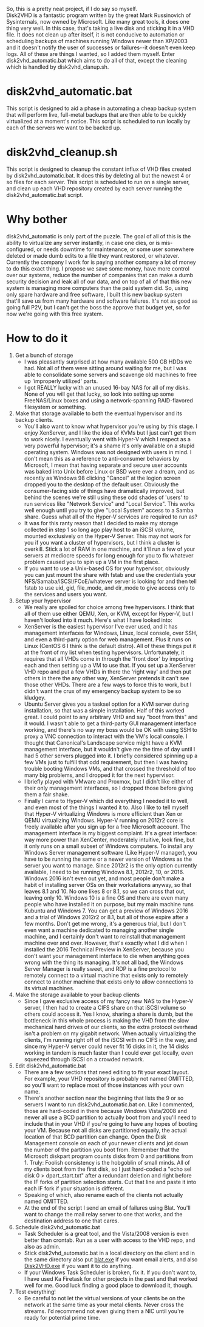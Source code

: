 So, this is a pretty neat project, if I do say so myself.    
Disk2VHD is a fantastic program written by the great Mark Russinovich of Sysinternals, now owned by Microsoft. Like many great tools, it does one thing very well. In this case, that's taking a live disk and sticking it in a VHD file. It does not clean up after itself, it is not conducive to automation or scheduling backups of machines running Windows newer than XP/2003 and it doesn't notify the user of successes or failures--it doesn't even keep logs. All of these are things I wanted, so I added them myself. Enter disk2vhd_automatic.bat which aims to do all of that, except the cleaning which is handled by disk2vhd_clanup.sh.

# disk2vhd_automatic.bat
This script is designed to aid a phase in automating a cheap backup system that will perform live, full-metal backups that are then able to be quickly virtualized at a moment's notice. This script is scheduled to run locally by each of the servers we want to be backed up.


# disk2vhd_cleanup.sh
This script is designed to cleanup the constant influx of VHD files created by disk2vhd_automatic.bat. It does this by deleting all but the newest 4 or so files for each server. This script is scheduled to run on a single server, and clean up each VHD repository created by each server running the disk2vhd_automatic.bat script.


# Why bother
disk2vhd_automatic is only part of the puzzle. The goal of all of this is the ability to virtualize any server instantly, in case one dies, or is mis-configured, or needs downtime for maintenance, or some user somewhere deleted or made dumb edits to a file they want restored, or whatever. Currently the company I work for is paying another company a lot of money to do this exact thing. I propose we save some money, have more control over our systems, reduce the number of companies that can make a dumb security decision and leak all of our data, and on top of all of that this new system is managing more computers than the paid system did. So, using only spare hardware and free software, I built this new backup system that'll save us from many hardware and software failures. It's not as good as going full P2V, but I can't get the boss the approve that budget yet, so for now we're going with this free system.


# How to do it
1. Get a bunch of storage
	* I was pleasantly surprised at how many available 500 GB HDDs we had. Not all of them were sitting around waiting for me, but I was able to consolidate some servers and scavenge old machines to free up 'improperly utilized' parts.
	* I got REALLY lucky with an unused 16-bay NAS for all of my disks. None of you will get that lucky, so look into setting up some FreeNAS/Linux boxes and using a network-spanning RAID-flavored filesystem or something. 
2. Make that storage available to both the eventual hypervisor and its backup clients.
	* You'll also want to know what hypervisor you're using by this stage. I enjoy XenServer, and I like the idea of KVMs but I just can't get them to work nicely. I eventually went with Hyper-V which I respect as a very powerful hypervisor; it's a shame it's only available on a stupid operating system. Windows was not designed with users in mind. I don't mean this as a reference to anti-consumer behaviors by Microsoft, I mean that having separate and secure user accounts was baked into Unix before Linux or BSD were ever a dream, and as recently as Windows 98 clicking "Cancel" at the logion screen dropped you to the desktop of the default user. Obviously the consumer-facing side of things have dramatically improved, but behind the scenes we're still using these odd shades of 'users' to run services like "Network Service" and "Local Service". This works well enough until you try to give "Local System" access to a Samba share. Guess what all of the Hyper-V services are required to run as?
	* It was for this ranty reason that I decided to make my storage collected in step 1 so long ago play host to an iSCSI volume, mounted exclusively on the Hyper-V Server. This may not work for you if you want a cluster of hypervisors, but I think a cluster is overkill. Stick a lot of RAM in one machine, and it'll run a few of your servers at mediocre speeds for long enough for you to fix whatever problem caused you to spin up a VM in the first place.
	* If you want to use a Unix-based OS for your hypervisor, obviously you can just mount the share with fstab and use the credentials your NFS/Samaba/iSCSI/FCoE/whatever server is looking for and then tell fstab to use uid, gid, file_mode, and dir_mode to give access only to the services and users you want. 
3. Setup your hypervisor
	* We really are spoiled for choice among free hypervisors. I think that all of them use either QEMU, Xen, or KVM, except for Hyper-V, but I haven't looked into it much. Here's what I have looked into:
	* XenServer is the easiest hypervisor I've ever used, and it has management interfaces for Windows, Linux, local console, over SSH, and even a third-party option for web management. Plus it runs on Linux (CentOS 6 I think is the default distro). All of these things put it at the front of my list when testing hypervisors. Unfortunately, it requires that all VHDs come in through the 'front door' by importing each and then setting up a VM to use that. If you set up a XenServer VHD repo and put a few VHDs in there the 'right way' and then put others in there the any other way, XenServer pretends it can't see those other VHDs. There are a few ways to force this to work, but I didn't want the crux of my emergency backup system to be so kludgey. 
	* Ubuntu Server gives you a tasksel option for a KVM server during installation, so that was a simple installation. Half of this worked great. I could point to any arbitrary VHD and say "boot from this" and it would. I wasn't able to get a third-party GUI management interface working, and there's no way my boss would be OK with using SSH to proxy a VNC connection to interact with the VM's local console. I thought that Canonical's Landscape service might have a KVM management interface, but it wouldn't give me the time of day until I had 5 other servers plugged into it. I briefly considered spinning up a few VMs just to fulfill that odd requirement, but then I was having trouble booting Windows VMs, and that crossed the threshold of too many big problems, and I dropped it for the next hypervisor.
	* I briefly played with VMware and Proxmox, but I didn't like either of their only management interfaces, so I dropped those before giving them a fair shake.
	* Finally I came to Hyper-V which did everything I needed it to well, and even most of the things I wanted it to. Also I like to tell myself that Hyper-V virtualizing Windows is more efficient than Xen or QEMU virtualizing Windows. Hyper-V running on 2012r2 core is freely available after you sign up for a free Microsoft account. The management interface is my biggest complaint. It's a great interface: way more power than XenCenter, moderately intuitive, look fine, but it only runs on a small subset of Windows computers. To install any Windows Server management software (Like Hyper-V manager), you have to be running the same or a newer version of Windows as the server you want to manage. Since 2012r2 is the only option currently available, I need to be running Windows 8.1, 2012r2, 10, or 2016. Windows 2016 isn't even out yet, and most people don't make a habit of installing server OSs on their workstations anyway, so that leaves 8.1 and 10. No one likes 8 or 8.1, so we can cross that out, leaving only 10. Windows 10 is a fine OS and there are even many people who have installed it on purpose, but my main machine runs Kubuntu and Windows 7. You can get a preview of Windows 2016 and a trial of Windows 2012r2 or 8.1, but all of those expire after a few months. Don't get me wrong, it's a generous trial, but I don't even want a machine dedicated to managing another single machine, and I certainly don't want to reinstall that management machine over and over. However, that's exactly what I did when I installed the 2016 Technical Preview in XenServer, because you don't want your management interface to die when anything goes wrong with the thing its managing. It's not all bad, the Windows Server Manager is really sweet, and RDP is a fine protocol to remotely connect to a virtual machine that exists only to remotely connect to another machine that exists only to allow connections to its virtual machines.
4. Make the storage available to your backup clients
	* Since I gave exclusive access of my fancy new NAS to the Hyper-V server, I then had to create a CIFS share on that iSCSI volume so others could access it. Yes I know, sharing a share is dumb, but the bottleneck in this whole process is making the VHD from the slow mechanical hard drives of our clients, so the extra protocol overhead isn't a problem on my gigabit network. When actually virtualizing the clients, I'm running right off of the iSCSI with no CIFS in the way, and since my Hyper-V server could never fit 16 disks in it, the 14 disks working in tandem is much faster than I could ever get locally, even squeezed through iSCSI on a crowded network. 
5. Edit disk2vhd_automatic.bat
	* There are a few sections that need editing to fit your exact layout. For example, your VHD repository is probably not named OMITTED, so you'll want to replace most of those instances with your own name. 
	* There's another section near the beginning that lists the 9 or so servers I want to run disk2vhd_automatic.bat on. Like I commented, those are hard-coded in there because Windows Vista/2008 and newer all use a BCD partition to actually boot from and you'll need to include that in your VHD if you're going to have any hopes of booting your VM. Because not all disks are partitioned equally, the actual location of that BCD partition can change. Open the Disk Management console on each of your newer clients and jot down the number of the partition you boot from. Remember that the Microsoft diskpart program counts disks from 0 and partitions from 1. Truly: Foolish consistency is the hobgoblin of small minds. All of my clients boot from the first disk, so I just hard-coded a "echo sel disk 0 > dpart_start.txt" after a redundant deletion and right before the IF forks of partition selection starts. Cut that line and paste it into each IF fork if your situation is different. 
	* Speaking of which, also rename each of the clients not actually named OMITTED.
	* At the end of the script I send an email of failures using Blat. You'll want to change the mail relay server to one that works, and the destination address to one that cares.
6. Schedule disk2vhd_automatic.bat
	* Task Scheduler is a great tool, and the Vista/2008 version is even better than crontab. Run as a user with access to the VHD repo, and also as admin. 
	* Stick disk2vhd_automatic.bat in a local directory on the client and in the same directory also put [blat.exe](http://www.blat.net "A good command-line mailer for Windows") if you want email alerts, and also [Disk2VHD.exe](https://technet.microsoft.com/en-us/sysinternals/ee656415.aspx "The reason we're all here") if you want it to do anything.
	* If your Windows Task Scheduler is broken, fix it. If you don't want to, I have used Ka Firetask for other projects in the past and that worked well for me. Good luck finding a good place to download it, though.
7. Test everything!
	* Be careful to not let the virtual versions of your clients be on the network at the same time as your metal clients. Never cross the streams. I'd recommend not even giving them a NIC until you're ready for potential prime time.
